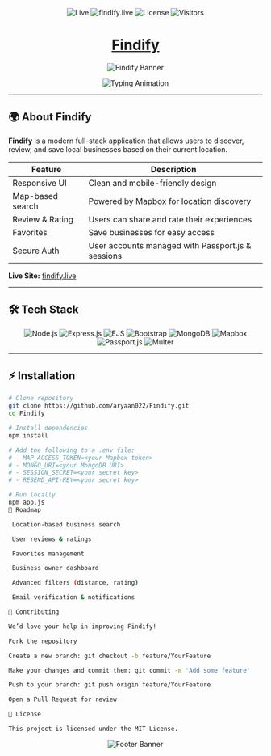<p align="center">
  <img src="https://img.shields.io/badge/Status-Live-success?style=for-the-badge" alt="Live" />
  <img src="https://img.shields.io/badge/Website-findify.live-blue?style=for-the-badge" alt="findify.live" />
  <img src="https://img.shields.io/badge/License-MIT-yellow?style=for-the-badge" alt="License" />
  <img src="https://komarev.com/ghpvc/?username=aryaan022&repo=Findify&style=for-the-badge&color=blue" alt="Visitors" />
</p>

<h1 align="center">
  <a href="https://findify.live" target="_blank" rel="noopener">Findify</a>
</h1>

<p align="center">
  <img src="https://capsule-render.vercel.app/api?type=waving&color=0:36D1DC,100:5B86E5&height=200&section=header&text=Findify&fontSize=60&fontColor=fff&animation=twinkling&fontAlignY=35" alt="Findify Banner" />
</p>

<p align="center">
  <img src="https://readme-typing-svg.herokuapp.com?size=24&duration=4000&color=5B86E5&center=true&vCenter=true&width=500&lines=Discover+Local+Businesses;Connect+with+Communities;Support+Local+Economy" alt="Typing Animation" />
</p>

---

## 🌍 About Findify

**Findify** is a modern full-stack application that allows users to discover, review, and save local businesses based on their current location.

| Feature               | Description                                      |
|----------------------|--------------------------------------------------|
| Responsive UI        | Clean and mobile-friendly design                 |
| Map-based search     | Powered by Mapbox for location discovery         |
| Review & Rating      | Users can share and rate their experiences       |
| Favorites            | Save businesses for easy access                  |
| Secure Auth          | User accounts managed with Passport.js & sessions |

**Live Site:** [findify.live](https://findify.live)

---

## 🛠️ Tech Stack

<p align="center">
  <img src="https://img.shields.io/badge/Node.js-43853D?style=for-the-badge&logo=node.js&logoColor=white" alt="Node.js" />
  <img src="https://img.shields.io/badge/Express.js-000000?style=for-the-badge&logo=express&logoColor=white" alt="Express.js" />
  <img src="https://img.shields.io/badge/EJS-8BC0D0?style=for-the-badge&logo=ejs&logoColor=black" alt="EJS" />
  <img src="https://img.shields.io/badge/Bootstrap-7952B3?style=for-the-badge&logo=bootstrap&logoColor=white" alt="Bootstrap" />
  <img src="https://img.shields.io/badge/MongoDB-4EA94B?style=for-the-badge&logo=mongodb&logoColor=white" alt="MongoDB" />
  <img src="https://img.shields.io/badge/Mapbox-000000?style=for-the-badge&logo=mapbox&logoColor=white" alt="Mapbox" />
  <img src="https://img.shields.io/badge/Passport.js-34E27A?style=for-the-badge&logo=passport&logoColor=black" alt="Passport.js" />
  <img src="https://img.shields.io/badge/Multer-FFCA28?style=for-the-badge&logo=multer&logoColor=black" alt="Multer" />
</p>

---

## ⚡ Installation

```bash
# Clone repository
git clone https://github.com/aryaan022/Findify.git
cd Findify

# Install dependencies
npm install

# Add the following to a .env file:
# - MAP_ACCESS_TOKEN=<your Mapbox token>
# - MONGO_URI=<your MongoDB URI>
# - SESSION_SECRET=<your secret key>
# - RESEND_API-KEY=<your secret key>

# Run locally
npm app.js
🚀 Roadmap

 Location-based business search

 User reviews & ratings

 Favorites management

 Business owner dashboard

 Advanced filters (distance, rating)

 Email verification & notifications

🤝 Contributing

We’d love your help in improving Findify!

Fork the repository

Create a new branch: git checkout -b feature/YourFeature

Make your changes and commit them: git commit -m 'Add some feature'

Push to your branch: git push origin feature/YourFeature

Open a Pull Request for review

📜 License

This project is licensed under the MIT License.
```
<p align="center"> <img src="https://capsule-render.vercel.app/api?type=waving&color=0:5B86E5,100:36D1DC&height=120&section=footer" alt="Footer Banner"/> </p> 
